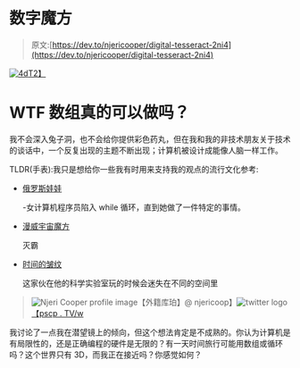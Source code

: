 # 数字魔方

> 原文:[https://dev.to/njericooper/digital-tesseract-2ni4](https://dev.to/njericooper/digital-tesseract-2ni4)

[![4d](../Images/70a4900941c16218112a76ab591972c3.png)T2】](https://res.cloudinary.com/practicaldev/image/fetch/s--_Zp2UerF--/c_limit%2Cf_auto%2Cfl_progressive%2Cq_66%2Cw_880/https://upload.wikimedia.org/wikipedia/commons/5/55/8-cell-simple.gif)

# [](#wtf-can-arrays-really-do)WTF 数组真的可以做吗？

我不会深入兔子洞，也不会给你提供彩色药丸，但在我和我的非技术朋友关于技术的谈话中，一个反复出现的主题不断出现；计算机被设计成能像人脑一样工作。

TLDR(手表):我只是想给你一些我有时用来支持我的观点的流行文化参考:

*   [俄罗斯娃娃](https://www.netflix.com/title/80211627)

    -女计算机程序员陷入 while 循环，直到她做了一件特定的事情。

*   [漫威宇宙魔方](https://marvelcinematicuniverse.fandom.com/wiki/Tesseract)

    灭霸

*   [时间的皱纹](https://www.refinery29.com/en-us/2018/03/192728/tesseract-definition-wrinkle-in-time-space-dimension)

    这家伙在他的科学实验室玩的时候会迷失在不同的空间里

> ![Njeri Cooper profile image](../Images/2a1cb0dab76c4baad2afc36d105bf851.png)【外籍库珀】@ njericoop】![twitter logo](../Images/ad0c7b03deabfe1a161345efb2d537eb.png)[【pscp . TV/w](https://t.co/MvZz6aFBN3)

我讨论了一点我在潜望镜上的倾向，但这个想法肯定是不成熟的。你认为计算机是有局限性的，还是正确编程的硬件是无限的？有一天时间旅行可能用数组或循环吗？这个世界只有 3D，而我正在接近吗？你感觉如何？